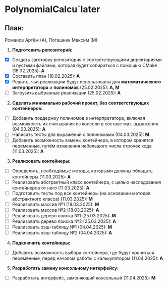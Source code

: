 # PolynomialCalcu`later
## План:
Романов Артём (А),
Поташник Максим (М)
1) **Подготовить репозиторий:**
* [x] Создать заготовку репозитория с соответствующими директориями и пустыми файлами, которая будет собираться с помощью CMake (18.02.2025): **А**
* [x] Составить план (18.02.2025): **А**
* [x] Решить, чьи реализации будут использованы для **математического интерпретатора** и **полиномов** (25.02.2025): **А, М**
* [ ] Загрузить выбранные реализации (25.02.2025): **А**
2) **Сделать минимально рабочий проект, без соответствующих контейнеров:**
* [ ] Добавить поддержку полиномов в интерпретаторе, включая возможность их считывания из консоли в составе мат. выражения (04.03.2025): **А**
* [ ] Написать тесты для выражений с полиномами (04.03.2025): **М**
* [ ] Добавить возможность замены контейнера, в котором хранятся переменные, путём изменения небольшого числа строчек кода (11.03.2025): **А**
3) **Реализовать контейнеры:**
* [ ] Определить, необходимые методы, которыми должны обладать контейнеры (11.03.2025): **А**
* [ ] Реализовать абстрактный класс контейнера, с целью наследования контейнеров от него (11.03.2025): **А**
* [ ] Подготовить тесты под все контейнеры (на основании методов абстрактного класса) (11.03.2025): **М**
* [ ] Реализовать массив №1 (18.03.2025): **М**
* [ ] Реализовать массив №2 (18.03.2025): **А**
* [ ] Реализовать дерево поиска №1 (25.03.2025): **М**
* [ ] Реализовать дерево поиска №2 (25.03.2025): **А**
* [ ] Реализовать хэш-таблицу  №1 (04.04.2025): **М**
* [ ] Реализовать хэш-таблицу №2 (04.04.2025): **А**
4) **Подключить контейнеры:**
* [ ] Добавить возможность выбора контейнера, где будут храниться переменные, перед началом работы с калькулятором (11.04.2025): **А**
5) **Разработать замену консольному интерфейсу:**
* [ ] Разработать интерфейс, заменяющий консольный (11.04.2025): **М**


